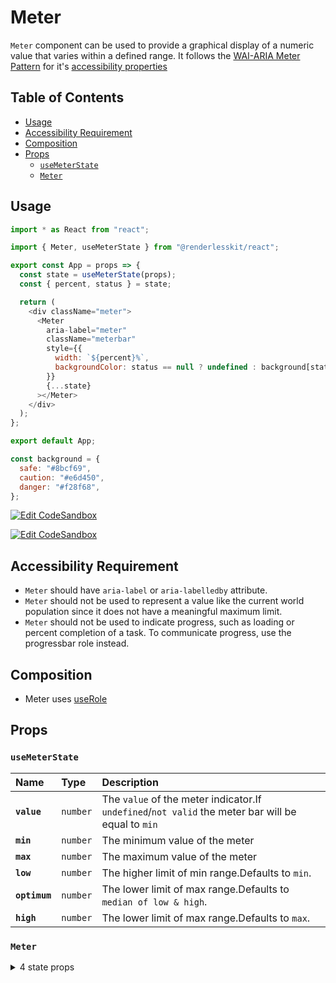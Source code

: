 # Meter

`Meter` component can be used to provide a graphical display of a numeric value
that varies within a defined range. It follows the
[WAI-ARIA Meter Pattern](https://w3c.github.io/aria-practices/#meter) for it's
[accessibility properties](https://w3c.github.io/aria-practices/#wai-aria-roles-states-and-properties-15)

## Table of Contents

- [Usage](#usage)
- [Accessibility Requirement](#accessibility-requirement)
- [Composition](#composition)
- [Props](#props)
  - [`useMeterState`](#usemeterstate)
  - [`Meter`](#meter)

## Usage

```js
import * as React from "react";

import { Meter, useMeterState } from "@renderlesskit/react";

export const App = props => {
  const state = useMeterState(props);
  const { percent, status } = state;

  return (
    <div className="meter">
      <Meter
        aria-label="meter"
        className="meterbar"
        style={{
          width: `${percent}%`,
          backgroundColor: status == null ? undefined : background[status],
        }}
        {...state}
      ></Meter>
    </div>
  );
};

export default App;

const background = {
  safe: "#8bcf69",
  caution: "#e6d450",
  danger: "#f28f68",
};
```

[![Edit CodeSandbox](https://img.shields.io/badge/Meter%20Basic-Open%20On%20CodeSandbox-%230971f1?style=for-the-badge&logo=codesandbox&labelColor=151515)](https://codesandbox.io/s/b9ri6)

[![Edit CodeSandbox](https://img.shields.io/badge/Meter%20Styled-Open%20On%20CodeSandbox-%230971f1?style=for-the-badge&logo=codesandbox&labelColor=151515)](https://codesandbox.io/s/xv2oq)

## Accessibility Requirement

- `Meter` should have `aria-label` or `aria-labelledby` attribute.
- `Meter` should not be used to represent a value like the current world
  population since it does not have a meaningful maximum limit.
- `Meter` should not be used to indicate progress, such as loading or percent
  completion of a task. To communicate progress, use the progressbar role
  instead.

## Composition

- Meter uses [useRole](https://reakit.io/docs/role)

## Props

### `useMeterState`

| Name          | Type                | Description                                                                                        |
| :------------ | :------------------ | :------------------------------------------------------------------------------------------------- |
| **`value`**   | <code>number</code> | The `value` of the meter indicator.If `undefined`/`not valid` the meter bar will be equal to `min` |
| **`min`**     | <code>number</code> | The minimum value of the meter                                                                     |
| **`max`**     | <code>number</code> | The maximum value of the meter                                                                     |
| **`low`**     | <code>number</code> | The higher limit of min range.Defaults to `min`.                                                   |
| **`optimum`** | <code>number</code> | The lower limit of max range.Defaults to `median of low & high`.                                   |
| **`high`**    | <code>number</code> | The lower limit of max range.Defaults to `max`.                                                    |

### `Meter`

<details><summary>4 state props</summary>
> These props are returned by the state hook. You can spread them into this component (`{...state}`) or pass them separately. You can also provide these props from your own state logic.

| Name          | Type                | Description                                                                                        |
| :------------ | :------------------ | :------------------------------------------------------------------------------------------------- |
| **`value`**   | <code>number</code> | The `value` of the meter indicator.If `undefined`/`not valid` the meter bar will be equal to `min` |
| **`min`**     | <code>number</code> | The minimum value of the meter                                                                     |
| **`max`**     | <code>number</code> | The maximum value of the meter                                                                     |
| **`percent`** | <code>number</code> | Percentage of the value progressed with respect to min & max                                       |

</details>
